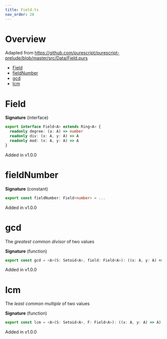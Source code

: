 ```yaml
---
title: Field.ts
nav_order: 28
---
```


# Overview

Adapted from https://github.com/purescript/purescript-prelude/blob/master/src/Data/Field.purs

<!-- START doctoc generated TOC please keep comment here to allow auto update -->
<!-- DON'T EDIT THIS SECTION, INSTEAD RE-RUN doctoc TO UPDATE -->


- [Field](#field)
- [fieldNumber](#fieldnumber)
- [gcd](#gcd)
- [lcm](#lcm)

<!-- END doctoc generated TOC please keep comment here to allow auto update -->

# Field

**Signature** (interface)

```ts
export interface Field<A> extends Ring<A> {
  readonly degree: (a: A) => number
  readonly div: (x: A, y: A) => A
  readonly mod: (x: A, y: A) => A
}
```

Added in v1.0.0

# fieldNumber

**Signature** (constant)

```ts
export const fieldNumber: Field<number> = ...
```

Added in v1.0.0

# gcd

The _greatest common divisor_ of two values

**Signature** (function)

```ts
export const gcd = <A>(S: Setoid<A>, field: Field<A>): ((x: A, y: A) => A) => ...
```

Added in v1.0.0

# lcm

The _least common multiple_ of two values

**Signature** (function)

```ts
export const lcm = <A>(S: Setoid<A>, F: Field<A>): ((x: A, y: A) => A) => ...
```

Added in v1.0.0
